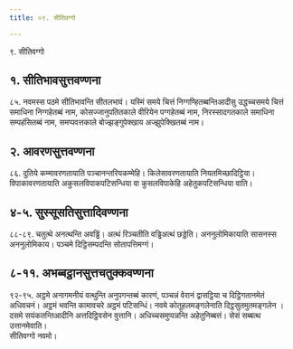 ```yaml
---
title: ०९. सीतिवग्गो

---
```

९. सीतिवग्गो  


## १. सीतिभावसुत्तवण्णना

८५. नवमस्स पठमे सीतिभावन्ति सीतलभावं। यस्मिं समये चित्तं निग्गण्हितब्बन्तिआदीसु उद्धच्चसमये चित्तं समाधिना निग्गहेतब्बं नाम, कोसज्जानुपतितकाले वीरियेन पग्गहेतब्बं नाम, निरस्सादगतकाले समाधिना सम्पहंसितब्बं नाम, समप्पवत्तकाले बोज्झङ्गुपेक्खाय अज्झुपेक्खितब्बं नाम।  


## २. आवरणसुत्तवण्णना

८६. दुतिये कम्मावरणतायाति पञ्चानन्तरियकम्मेहि। किलेसावरणतायाति नियतमिच्छादिट्ठिया। विपाकावरणतायाति अकुसलविपाकपटिसन्धिया वा कुसलविपाकेहि अहेतुकपटिसन्धिया वाति।  


## ४-५. सुस्सूसतिसुत्तादिवण्णना

८८-८९. चतुत्थे अनत्थन्ति अवड्ढिं। अत्थं रिञ्चतीति वड्ढिअत्थं छड्डेति। अननुलोमिकायाति सासनस्स अननुलोमिकाय। पञ्चमे दिट्ठिसम्पदन्ति सोतापत्तिमग्गं।  


## ८-११. अभब्बट्ठानसुत्तचतुक्कवण्णना

९२-९५. अट्ठमे अनागमनीयं वत्थुन्ति अनुपगन्तब्बं कारणं, पञ्चन्नं वेरानं द्वासट्ठिया च दिट्ठिगतानमेतं अधिवचनं। अट्ठमं भवन्ति कामावचरे अट्ठमं पटिसन्धिं। नवमे कोतूहलमङ्गलेनाति दिट्ठसुतमुतमङ्गलेन । दसमे सयंकतन्तिआदीनि अत्तदिट्ठिवसेन वुत्तानि। अधिच्चसमुप्पन्नन्ति अहेतुनिब्बत्तं। सेसं सब्बत्थ उत्तानमेवाति।  
सीतिवग्गो नवमो।  